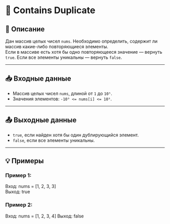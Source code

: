 # 🧩 Contains Duplicate

## 📝 Описание

Дан массив целых чисел `nums`. Необходимо определить, содержит ли массив какие-либо повторяющиеся элементы.  
Если в массиве есть хотя бы одно повторяющееся значение — вернуть `true`. Если все элементы уникальны — вернуть `false`.

---

## 📥 Входные данные

- Массив целых чисел `nums`, длиной от `1` до `10⁵`.
- Значения элементов: `-10⁹ <= nums[i] <= 10⁹`.

---

## 📤 Выходные данные

- `true`, если найден хотя бы один дублирующийся элемент.
- `false`, если все элементы уникальны.

---

## 💡 Примеры

### Пример 1:
Вход:  nums = [1, 2, 3, 3]  
Выход: true

### Пример 2:
Вход: nums = [1, 2, 3, 4]
Выход: false